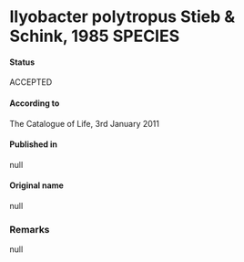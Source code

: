 Ilyobacter polytropus Stieb & Schink, 1985 SPECIES
=======

#### Status
ACCEPTED

#### According to
The Catalogue of Life, 3rd January 2011

#### Published in
null

#### Original name
null

### Remarks
null